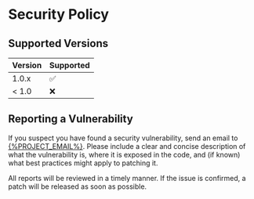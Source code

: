 # Security Policy

## Supported Versions

| Version | Supported          |
|---------| ------------------ |
| 1.0.x   | :white_check_mark: |
| < 1.0   | :x:                |

## Reporting a Vulnerability

If you suspect you have found a security vulnerability, send an email to [{%PROJECT_EMAIL%}](mailto:{%PROJECT_EMAIL%}).
Please include a clear and concise description of what the vulnerability is, where it is exposed in the code, and (if
known) what best practices might apply to patching it.

All reports will be reviewed in a timely manner. If the issue is confirmed, a patch will be released as soon as
possible.
